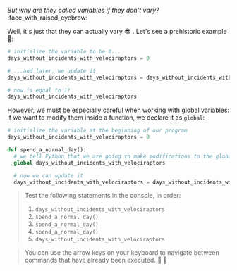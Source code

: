 _But why are they called variables if they don't vary?_ :face_with_raised_eyebrow:

Well, it's just that they can actually vary :sunglasses: . Let's see a prehistoric example 🦖:

```python
# initialize the variable to be 0...
days_without_incidents_with_velociraptors = 0

# ...and later, we update it
days_without_incidents_with_velociraptors = days_without_incidents_with_velociraptors + 1

# now is equal to 1!
days_without_incidents_with_velociraptors
```

However, we must be especially careful when working with global variables: if we want to modify them inside a function, we declare it as `global`:

```python
# initialize the variable at the beginning of our program
days_without_incidents_with_velociraptors = 0

def spend_a_normal_day():
  # we tell Python that we are going to make modifications to the global variable
  global days_without_incidents_with_velociraptors

  # now we can update it
  days_without_incidents_with_velociraptors = days_without_incidents_with_velociraptors + 1
```

> Test the following statements in the console, in order:
>
> 1. `days_without_incidents_with_velociraptors`
> 2. `spend_a_normal_day()`
> 3. `spend_a_normal_day()`
> 4. `spend_a_normal_day()`
> 5. `days_without_incidents_with_velociraptors`

> You can use the arrow keys on your keyboard to navigate between commands that have already been executed. :arrow_up_small: :arrow_down_small:
